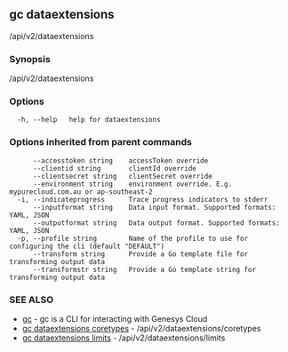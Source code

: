 ## gc dataextensions

/api/v2/dataextensions

### Synopsis

/api/v2/dataextensions

### Options

```
  -h, --help   help for dataextensions
```

### Options inherited from parent commands

```
      --accesstoken string    accessToken override
      --clientid string       clientId override
      --clientsecret string   clientSecret override
      --environment string    environment override. E.g. mypurecloud.com.au or ap-southeast-2
  -i, --indicateprogress      Trace progress indicators to stderr
      --inputformat string    Data input format. Supported formats: YAML, JSON
      --outputformat string   Data output format. Supported formats: YAML, JSON
  -p, --profile string        Name of the profile to use for configuring the cli (default "DEFAULT")
      --transform string      Provide a Go template file for transforming output data
      --transformstr string   Provide a Go template string for transforming output data
```

### SEE ALSO

* [gc](gc.html)	 - gc is a CLI for interacting with Genesys Cloud
* [gc dataextensions coretypes](gc_dataextensions_coretypes.html)	 - /api/v2/dataextensions/coretypes
* [gc dataextensions limits](gc_dataextensions_limits.html)	 - /api/v2/dataextensions/limits


